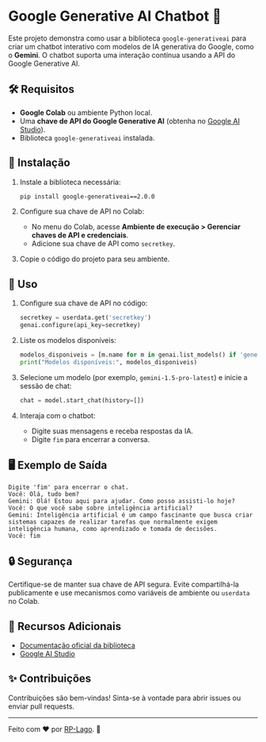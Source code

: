 # Google Generative AI Chatbot 🌟

Este projeto demonstra como usar a biblioteca `google-generativeai` para criar um chatbot interativo com modelos de IA generativa do Google, como o **Gemini**. O chatbot suporta uma interação contínua usando a API do Google Generative AI.

## 🛠 Requisitos

- **Google Colab** ou ambiente Python local.
- Uma **chave de API do Google Generative AI** (obtenha no [Google AI Studio](https://studio.ai.google/)).
- Biblioteca `google-generativeai` instalada.

## 🚀 Instalação

1. Instale a biblioteca necessária:
   ```bash
   pip install google-generativeai==2.0.0
   ```

2. Configure sua chave de API no Colab:
   - No menu do Colab, acesse **Ambiente de execução > Gerenciar chaves de API e credenciais**.
   - Adicione sua chave de API como `secretkey`.

3. Copie o código do projeto para seu ambiente.

## 📜 Uso

1. Configure sua chave de API no código:
   ```python
   secretkey = userdata.get('secretkey')
   genai.configure(api_key=secretkey)
   ```

2. Liste os modelos disponíveis:
   ```python
   modelos_disponiveis = [m.name for m in genai.list_models() if 'generateContent' in m.supported_generation_methods]
   print("Modelos disponíveis:", modelos_disponiveis)
   ```

3. Selecione um modelo (por exemplo, `gemini-1.5-pro-latest`) e inicie a sessão de chat:
   ```python
   chat = model.start_chat(history=[])
   ```

4. Interaja com o chatbot:
   - Digite suas mensagens e receba respostas da IA.
   - Digite `fim` para encerrar a conversa.

## 🖥 Exemplo de Saída

```
Digite 'fim' para encerrar o chat.
Você: Olá, tudo bem?
Gemini: Olá! Estou aqui para ajudar. Como posso assisti-lo hoje?
Você: O que você sabe sobre inteligência artificial?
Gemini: Inteligência artificial é um campo fascinante que busca criar sistemas capazes de realizar tarefas que normalmente exigem inteligência humana, como aprendizado e tomada de decisões.
Você: fim
```

## 🔒 Segurança

Certifique-se de manter sua chave de API segura. Evite compartilhá-la publicamente e use mecanismos como variáveis de ambiente ou `userdata` no Colab.

## 📖 Recursos Adicionais

- [Documentação oficial da biblioteca](https://github.com/google/generative-ai-python)
- [Google AI Studio](https://studio.ai.google/)

## ✨ Contribuições

Contribuições são bem-vindas! Sinta-se à vontade para abrir issues ou enviar pull requests.

---

Feito com ❤️ por [RP-Lago](https://github.com/RP-Lago). 🎉
```